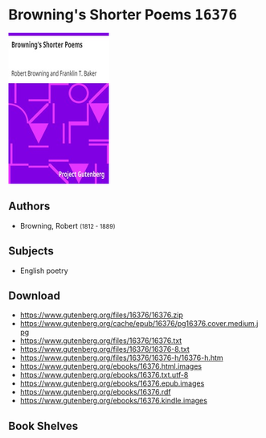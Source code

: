 # Browning's Shorter Poems <kbd>16376</kbd>

![](./cover.medium.jpg "")

## Authors


 - Browning, Robert <small>(1812 - 1889)</small>

## Subjects


 - English poetry

## Download


 - https://www.gutenberg.org/files/16376/16376.zip
 - https://www.gutenberg.org/cache/epub/16376/pg16376.cover.medium.jpg
 - https://www.gutenberg.org/files/16376/16376.txt
 - https://www.gutenberg.org/files/16376/16376-8.txt
 - https://www.gutenberg.org/files/16376/16376-h/16376-h.htm
 - https://www.gutenberg.org/ebooks/16376.html.images
 - https://www.gutenberg.org/ebooks/16376.txt.utf-8
 - https://www.gutenberg.org/ebooks/16376.epub.images
 - https://www.gutenberg.org/ebooks/16376.rdf
 - https://www.gutenberg.org/ebooks/16376.kindle.images

## Book Shelves


